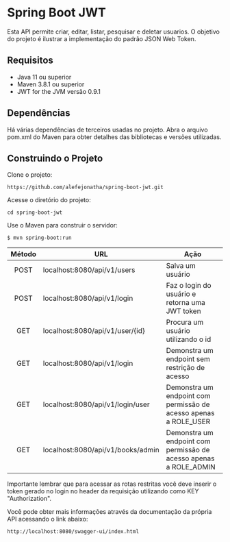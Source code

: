 # Spring Boot JWT

Esta API permite criar, editar, listar, pesquisar e deletar usuarios. O objetivo do projeto é ilustrar a implementação do padrão JSON Web Token.

## Requisitos

* Java 11 ou superior
* Maven 3.8.1 ou superior
* JWT for the JVM versão 0.9.1
  
## Dependências
Há várias dependências de terceiros usadas no projeto. Abra o arquivo pom.xml do Maven para obter detalhes das bibliotecas e versões utilizadas.

## Construindo o Projeto

Clone o projeto: 
```
https://github.com/alefejonatha/spring-boot-jwt.git
```

Acesse o diretório do projeto:
```
cd spring-boot-jwt
```

Use o Maven para construir o servidor:
```
$ mvn spring-boot:run
```
Método | URL | Ação
:---: | --- | ---
POST | localhost:8080/api/v1/users | Salva um usuário
POST | localhost:8080/api/v1/login | Faz o login do usuário e retorna uma JWT token
GET | localhost:8080/api/v1/user/{id} | Procura um usuário utilizando o id
GET | localhost:8080/api/v1/login | Demonstra um endpoint sem restrição de acesso
GET | localhost:8080/api/v1/login/user | Demonstra um endpoint com permissão de acesso apenas a ROLE_USER
GET | localhost:8080/api/v1/books/admin | Demonstra um endpoint com permissão de acesso apenas a ROLE_ADMIN

Importante lembrar que para acessar as rotas restritas você deve inserir o token gerado no login no header da requisição utilizando como KEY "Authorization".

Você pode obter mais informações através da documentação da própria API acessando o link abaixo:
```
http://localhost:8080/swagger-ui/index.html
```
